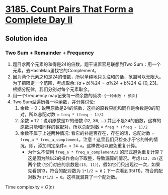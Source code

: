 # [3185. Count Pairs That Form a Complete Day II](https://leetcode.com/problems/count-pairs-that-form-a-complete-day-ii/description/)

## Solution idea
### Two Sum + Remainder + Frequency
1. 题目求两个元素的和得是24的倍数。题干设置容易联想到Two Sum：用一个元素，去HashMap里找它的Complement。
2. 因为两个元素之和是24的倍数，所以单纯地只关注和的话，范围可以无限大。为了把限定一个范围，考虑取余: $(a+b)\% 24 = a\% 24 + b\%24 \in [0, 23]$。根据分配律，我们分别对每个元素取余。
3. 用一个frequency map记录每一种余数的频次: `{一种余数 : 频次}`
4. Two Sum型遍历每一种余数，并分类讨论:
    1. 余数 = 0：说明原数是24的倍数，这样的原数只能和同样是余数是0的配对，所以总配对数 = `freq * (freq - 1)/2`
    2. 余数 = 12：说明原数是12的倍数 (12, 36, ...) 并且不是24的倍数，这样的原数只能和同样的数配对，所以总配对数 = `freq * (freq - 1)/2`
    3. 余数不属于上述两种情况: 看它的补是否存在，存在的话，总配对数 = `freq_a * freq_a_complement`。注意！这里我们只检查小于它的补的情况。即，添加判定条件`a < 24-a`。这样做可以避免重复计算。
        * 为什么不使用 `freq_a * freq_a_complement/2` 的形式避免重复计算？这是因为除以2的操作会向下取整，导致漏算的情况。考虑`(13, 35)`这两个数 (它们对应的余数是`(13, 11)`)，假如它们只出现过一次，如果先看到13，符合的配对数为 `1*1/2 = 0`；下一次看到35(11)，符合的配对数为 `1*1/2 = 0`。这样就漏算了一个配对数。

Time complexity = $O(n)$